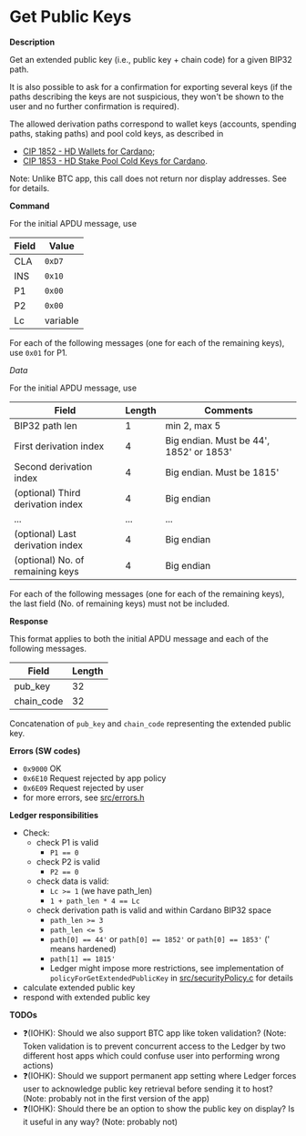 # Get Public Keys

**Description**

Get an extended public key (i.e., public key + chain code) for a given BIP32 path.

It is also possible to ask for a confirmation for exporting several keys (if the paths describing the keys are not suspicious, they won't be shown to the user and no further confirmation is required).

The allowed derivation paths correspond to wallet keys (accounts, spending paths, staking paths) and pool cold keys, as described in
- [CIP 1852 - HD Wallets for Cardano](https://cips.cardano.org/cips/cip1852/);
- [CIP 1853 - HD Stake Pool Cold Keys for Cardano](https://cips.cardano.org/cips/cip1853/).


Note: Unlike BTC app, this call does not return nor display addresses. See [](ins_derive_address.md) for details.


**Command**

For the initial APDU message, use

| Field | Value    |
| ----- | -------- |
| CLA   | `0xD7`   |
| INS   | `0x10`   |
| P1    | `0x00`   |
| P2    | `0x00`   |
| Lc    | variable |

For each of the following messages (one for each of the remaining keys), use `0x01` for P1.

*Data*

For the initial APDU message, use

| Field                             | Length | Comments                                  |
| --------------------------------- | ------ | ----------------------------------------- |
| BIP32 path len                    | 1      | min 2, max 5                              |
| First derivation index            | 4      | Big endian. Must be 44', 1852' or 1853'   |
| Second derivation index           | 4      | Big endian. Must be 1815'                 |
| (optional) Third derivation index | 4      | Big endian                                |
| ...                               | ...    | ...                                       |
| (optional) Last derivation index  | 4      | Big endian                                |
| (optional) No. of remaining keys  | 4      | Big endian                                |

For each of the following messages (one for each of the remaining keys), the last field (No. of remaining keys) must not be included.

**Response**

This format applies to both the initial APDU message and each of the following messages.

| Field      | Length |
| ---------- | ------ |
| pub_key    | 32     |
| chain_code | 32     |

Concatenation of `pub_key` and `chain_code` representing the extended public key.

**Errors (SW codes)**

- `0x9000` OK
- `0x6E10` Request rejected by app policy
- `0x6E09` Request rejected by user
- for more errors, see [src/errors.h](../src/errors.h)

**Ledger responsibilities**

- Check:
  - check P1 is valid
    - `P1 == 0`
  - check P2 is valid
    - `P2 == 0`
  - check data is valid:
    - `Lc >= 1` (we have path_len)
    - `1 + path_len * 4 == Lc`
  - check derivation path is valid and within Cardano BIP32 space
    - `path_len >= 3`
    - `path_len <= 5`
    - `path[0] == 44'` or `path[0] == 1852'` or `path[0] == 1853'` (' means hardened)
    - `path[1] == 1815'`
    - Ledger might impose more restrictions, see implementation of `policyForGetExtendedPublicKey` in [src/securityPolicy.c](../src/securityPolicy.c) for details
- calculate extended public key
- respond with extended public key
 
**TODOs**
- ❓(IOHK): Should we also support BTC app like token validation? (Note: Token validation is to prevent concurrent access to the Ledger by two different host apps which could confuse user into performing wrong actions)
- ❓(IOHK): Should we support permanent app setting where Ledger forces user to acknowledge public key retrieval before sending it to host? (Note: probably not in the first version of the app)
- ❓(IOHK): Should there be an option to show the public key on display? Is it useful in any way? (Note: probably not)
